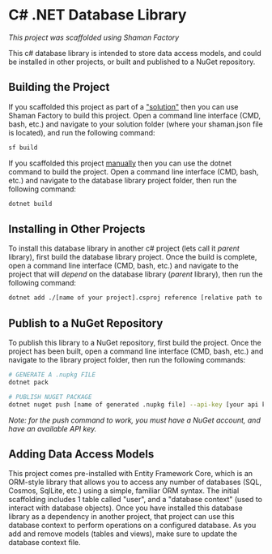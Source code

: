 # C# .NET Database Library
*This project was scaffolded using Shaman Factory*

This c# database library is intended to store data access models, and could be installed in other projects, or built and published to a NuGet repository. 

## Building the Project

If you scaffolded this project as part of a ["solution"](https://www.npmjs.com/package/shaman-factory#scaffold-solution-command) then you can use Shaman Factory to build this project. Open a command line interface (CMD, bash, etc.) and navigate to your solution folder (where your shaman.json file is located), and run the following command:

```sh
sf build
```

If you scaffolded this project [manually](https://www.npmjs.com/package/shaman-factory#scaffold-command) then you can use the dotnet command to build the project. Open a command line interface (CMD, bash, etc.) and navigate to the database library project folder, then run the following command:

```sh
dotnet build
```

## Installing in Other Projects

To install this database library in another c# project (lets call it *parent* library), first build the database library project. Once the build is complete, open a command line interface (CMD, bash, etc.) and navigate to the project that will *depend* on the database library (*parent* library), then run the following command:

```sh
dotnet add ./[name of your project].csproj reference [relative path to database library project].csproj
```

## Publish to a NuGet Repository

To publish this library to a NuGet repository, first build the project. Once the project has been built, open a command line interface (CMD, bash, etc.) and navigate to the library project folder, then run the following commands:

```sh
# GENERATE A .nupkg FILE
dotnet pack

# PUBLISH NUGET PACKAGE 
dotnet nuget push [name of generated .nupkg file] --api-key [your api key] --source https://api.nuget.org/v3/index.json
```

*Note: for the push command to work, you must have a NuGet account, and have an available API key.*

## Adding Data Access Models

This project comes pre-installed with Entity Framework Core, which is an ORM-style library that allows you to access any number of databases (SQL, Cosmos, SqlLite, etc.) using a simple, familiar ORM syntax. The initial scaffolding includes 1 table called "user", and a "database context" (used to interact with database objects). Once you have installed this database library as a dependency in another project, that project can use this database context to perform operations on a configured database. As you add and remove models (tables and views), make sure to update the database context file.